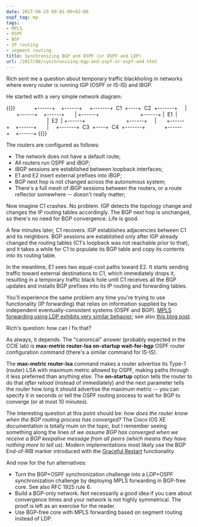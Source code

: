 ```yaml
---
date: 2017-08-29 09:01:00+02:00
ospf_tag: mp
tags:
- MPLS
- OSPF
- BGP
- IP routing
- segment routing
title: Synchronizing BGP and OSPF (or OSPF and LDP)
url: /2017/08/synchronizing-bgp-and-ospf-or-ospf-and.html
---
```

Rich sent me a question about temporary traffic blackholing in networks where every router is running IGP (OSPF or IS-IS) and iBGP.

He started with a very simple network diagram:
<!--more-->
{{<ascii>}}
            +------+    +------+
    +-------+  C1  +----+  C2  +-------+
    |       +------+    +------+       |
+------+                            +------+
|  E1  |                            |  E2  |
+------+                            +------+
    |       +------+    +------+       |
    +-------+  C3  +----+  C4  +-------+
            +------+    +------+
{{</ascii>}}

The routers are configured as follows:

-   The network does not have a default route;
-   All routers run OSPF and iBGP;
-   iBGP sessions are established between loopback interfaces;
-   E1 and E2 insert external prefixes into iBGP;
-   BGP next hop is not changed across the autonomous system;
-   There's a full mesh of iBGP sessions between the routers, or a route reflector somewhere -- doesn't really matter;

Now imagine C1 crashes. No problem. IGP detects the topology change and changes the IP routing tables accordingly. The BGP next hop is unchanged, so there's no need for BGP convergence. Life is good.

A few minutes later, C1 recovers. IGP establishes adjacencies between C1 and its neighbors. BGP sessions are established only after IGP already changed the routing tables (C1's loopback was not reachable prior to that), and it takes a while for C1 to populate its BGP table and copy its contents into its routing table.

In the meantime, E1 sees two equal-cost paths toward E2. It starts sending traffic toward external destinations to C1, which immediately drops it, resulting in a temporary traffic black hole until C1 receives all the BGP updates and installs BGP prefixes into its IP routing and forwarding tables.

You'll experience the same problem any time you're trying to use functionality (IP forwarding) that relies on information supplied by two independent eventually-consistent systems (OSPF and BGP). [MPLS forwarding using LDP exhibits very similar behavior](/2011/11/ldp-igp-synchronization-in-mpls.html); see also [this blog post](/2008/02/use-slow-igp-startup-in-ldp-only-mpls.html).

Rich's question: how can I fix that?

As always, it depends. The "canonical" answer (probably expected in the CCIE lab) is **max-metric router-lsa on-startup wait-for-bgp** OSPF router configuration command (there's a similar command for IS-IS).

The **max-metric router-lsa** command makes a router advertise its Type-1 (router) LSA with maximum metric allowed by OSPF, making paths through it less preferred than anything else. The **on-startup** option tells the router to do that *after reload* (instead of immediately) and the next parameter tells the router how long it should advertise the maximum metric -- you can specify it in seconds or tell the OSPF routing process to wait for BGP to converge (or at most 10 minutes).

The interesting question at this point should be: *how does the router know when the BGP routing process has converged?* The Cisco IOS XE documentation is totally mum on the topic, but I remember seeing something along the lines of *we assume BGP has converged when we receive a BGP keepalive message from all peers (which means they have nothing more to tell us*). Modern implementations most likely use the BGP End-of-RIB marker introduced with the [Graceful Restart](/2021/09/graceful-restart.html) functionality.

And now for the fun alternatives:

-   Turn the BGP+OSPF synchronization challenge into a LDP+OSPF synchronization challenge by deploying MPLS forwarding in BGP-free core. See also RFC 1925 rule 6.
-   Build a BGP-only network. Not necessarily a good idea if you care about convergence times and your network is not highly symmetrical. The proof is left as an exercise for the reader.
-   Use BGP-free core with MPLS forwarding based on segment routing instead of LDP.
